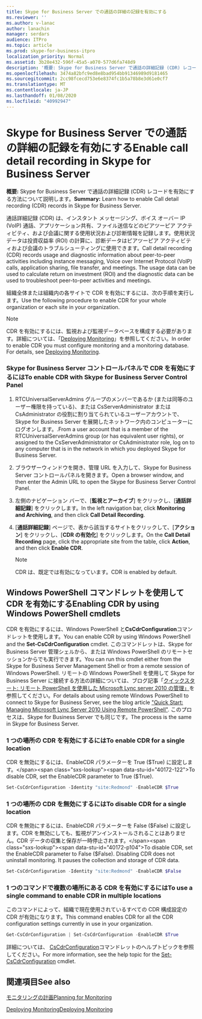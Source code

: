 ```yaml
---
title: Skype for Business Server での通話の詳細の記録を有効にする
ms.reviewer: ''
ms.author: v-lanac
author: lanachin
manager: serdars
audience: ITPro
ms.topic: article
ms.prod: skype-for-business-itpro
localization_priority: Normal
ms.assetid: 3b28e432-596f-45a5-a070-577d6fa748d9
description: '概要: Skype for Business Server で通話の詳細記録 (CDR) レコードを有効にする方法について説明します。'
ms.openlocfilehash: 3474a82bfc9ed8e8bad954bb91346989d9181465
ms.sourcegitcommit: 2cc98fcecd753e6e8374fc1b5a78b8e3d61e0cf7
ms.translationtype: MT
ms.contentlocale: ja-JP
ms.lasthandoff: 01/08/2020
ms.locfileid: "40992947"
---
```

# <a name="enable-call-detail-recording-in-skype-for-business-server"></a><span data-ttu-id="40172-103">Skype for Business Server での通話の詳細の記録を有効にする</span><span class="sxs-lookup"><span data-stu-id="40172-103">Enable call detail recording in Skype for Business Server</span></span>

<span data-ttu-id="40172-104">**概要:** Skype for Business Server で通話の詳細記録 (CDR) レコードを有効にする方法について説明します。</span><span class="sxs-lookup"><span data-stu-id="40172-104">**Summary:** Learn how to enable Call detail recording (CDR) records in Skype for Business Server.</span></span>

<span data-ttu-id="40172-p101">通話詳細記録 (CDR) は、インスタント メッセージング、ボイス オーバー IP (VoIP) 通話、アプリケーション共有、ファイル送信などのピアツーピア アクティビティ、および会議に関する使用状況および診断情報を記録します。使用状況データは投資収益率 (ROI) の計算に、診断データはピアツーピア アクティビティおよび会議のトラブルシューティングに使用できます。</span><span class="sxs-lookup"><span data-stu-id="40172-p101">Call detail recording (CDR) records usage and diagnostic information about peer-to-peer activities including instance messaging, Voice over Internet Protocol (VoIP) calls, application sharing, file transfer, and meetings. The usage data can be used to calculate return on investment (ROI) and the diagnostic data can be used to troubleshoot peer-to-peer activities and meetings.</span></span>

<span data-ttu-id="40172-107">組織全体または組織内の各サイトで CDR を有効にするには、次の手順を実行します。</span><span class="sxs-lookup"><span data-stu-id="40172-107">Use the following procedure to enable CDR for your whole organization or each site in your organization.</span></span>

> [!NOTE]
> <span data-ttu-id="40172-p102">CDR を有効にするには、監視および監視データベースを構成する必要があります。詳細については、「[Deploying Monitoring](https://technet.microsoft.com/library/117f4a3e-0670-4388-a553-b9854921145f.aspx)」を参照してください。</span><span class="sxs-lookup"><span data-stu-id="40172-p102">In order to enable CDR you must configure monitoring and a monitoring database. For details, see [Deploying Monitoring](https://technet.microsoft.com/library/117f4a3e-0670-4388-a553-b9854921145f.aspx).</span></span>

### <a name="to-enable-cdr-with-skype-for-business-server-control-panel"></a><span data-ttu-id="40172-110">Skype for Business Server コントロールパネルで CDR を有効にするには</span><span class="sxs-lookup"><span data-stu-id="40172-110">To enable CDR with Skype for Business Server Control Panel</span></span>

1.  <span data-ttu-id="40172-111">RTCUniversalServerAdmins グループのメンバーであるか (または同等のユーザー権限を持っている)、または CsServerAdministrator または CsAdministrator の役割に割り当てられているユーザーアカウントで、Skype for Business Server を展開したネットワーク内のコンピューターにログオンします。.</span><span class="sxs-lookup"><span data-stu-id="40172-111">From a user account that is a member of the RTCUniversalServerAdmins group (or has equivalent user rights), or assigned to the CsServerAdministrator or CsAdministrator role, log on to any computer that is in the network in which you deployed Skype for Business Server.</span></span>

2. <span data-ttu-id="40172-112">ブラウザーウィンドウを開き、管理 URL を入力して、Skype for Business Server コントロールパネルを開きます。</span><span class="sxs-lookup"><span data-stu-id="40172-112">Open a browser window, and then enter the Admin URL to open the Skype for Business Server Control Panel.</span></span>

3. <span data-ttu-id="40172-113">左側のナビゲーション バーで、[**監視とアーカイブ**] をクリックし、[**通話詳細記録**] をクリックします。</span><span class="sxs-lookup"><span data-stu-id="40172-113">In the left navigation bar, click **Monitoring and Archiving**, and then click **Call Detail Recording**.</span></span>

4. <span data-ttu-id="40172-114">[**通話詳細記録**] ページで、表から該当するサイトをクリックして、[**アクション**] をクリックし、[**CDR の有効化**] をクリックします。</span><span class="sxs-lookup"><span data-stu-id="40172-114">On the **Call Detail Recording** page, click the appropriate site from the table, click **Action**, and then click **Enable CDR**.</span></span>

    > [!NOTE]
    > <span data-ttu-id="40172-115">CDR は、既定では有効になっています。</span><span class="sxs-lookup"><span data-stu-id="40172-115">CDR is enabled by default.</span></span>

## <a name="enabling-cdr-by-using-windows-powershell-cmdlets"></a><span data-ttu-id="40172-116">Windows PowerShell コマンドレットを使用して CDR を有効にする</span><span class="sxs-lookup"><span data-stu-id="40172-116">Enabling CDR by using Windows PowerShell cmdlets</span></span>

<span data-ttu-id="40172-117">CDR を有効にするには、Windows PowerShell と**CsCdrConfiguration**コマンドレットを使用します。</span><span class="sxs-lookup"><span data-stu-id="40172-117">You can enable CDR by using Windows PowerShell and the **Set-CsCdrConfiguration** cmdlet.</span></span> <span data-ttu-id="40172-118">このコマンドレットは、Skype for Business Server 管理シェルから、または Windows PowerShell のリモートセッションからでも実行できます。</span><span class="sxs-lookup"><span data-stu-id="40172-118">You can run this cmdlet either from the Skype for Business Server Management Shell or from a remote session of Windows PowerShell.</span></span> <span data-ttu-id="40172-119">リモートの Windows PowerShell を使用して Skype for Business Server に接続する方法の詳細については、ブログ記事「[クイックスタート: リモート PowerShell を使用した Microsoft Lync server 2010 の管理」](https://go.microsoft.com/fwlink/p/?linkId=255876)を参照してください。</span><span class="sxs-lookup"><span data-stu-id="40172-119">For details about using remote Windows PowerShell to connect to Skype for Business Server, see the blog article ["Quick Start: Managing Microsoft Lync Server 2010 Using Remote PowerShell"](https://go.microsoft.com/fwlink/p/?linkId=255876).</span></span> <span data-ttu-id="40172-120">このプロセスは、Skype for Business Server でも同じです。</span><span class="sxs-lookup"><span data-stu-id="40172-120">The process is the same in Skype for Business Server.</span></span>

### <a name="to-enable-cdr-for-a-single-location"></a><span data-ttu-id="40172-121">1 つの場所の CDR を有効にするには</span><span class="sxs-lookup"><span data-stu-id="40172-121">To enable CDR for a single location</span></span>

 <span data-ttu-id="40172-122">CDR を無効にするには、EnableCDR パラメーターを True ($True) に設定します。</span><span class="sxs-lookup"><span data-stu-id="40172-122">To disable CDR, set the EnableCDR parameter to True ($True).</span></span>

  ```PowerShell
  Set-CsCdrConfiguration -Identity "site:Redmond" -EnableCDR $True
  ```

### <a name="to-disable-cdr-for-a-single-location"></a><span data-ttu-id="40172-123">1 つの場所の CDR を無効にするには</span><span class="sxs-lookup"><span data-stu-id="40172-123">To disable CDR for a single location</span></span>

 <span data-ttu-id="40172-p104">CDR を無効にするには、EnableCDR パラメーターを False ($False) に設定します。CDR を無効にしても、監視がアンインストールされることはありません。CDR データの収集と保存が一時停止されます。</span><span class="sxs-lookup"><span data-stu-id="40172-p104">To disable CDR, set the EnableCDR parameter to False ($False). Disabling CDR does not uninstall monitoring. It pauses the collection and storage of CDR data.</span></span>

  ```PowerShell
  Set-CsCdrConfiguration -Identity "site:Redmond" -EnableCDR $False
  ```

### <a name="to-use-a-single-command-to-enable-cdr-in-multiple-locations"></a><span data-ttu-id="40172-127">1 つのコマンドで複数の場所にある CDR を有効にするには</span><span class="sxs-lookup"><span data-stu-id="40172-127">To use a single command to enable CDR in multiple locations</span></span>

 <span data-ttu-id="40172-128">このコマンドによって、組織で現在使用されているすべての CDR 構成設定の CDR が有効になります。</span><span class="sxs-lookup"><span data-stu-id="40172-128">This command enables CDR for all the CDR configuration settings currently in use in your organization.</span></span>

  ```PowerShell
  Get-CsCdrConfiguration | Set-CsCdrConfiguration -EnableCDR $True
  ```

<span data-ttu-id="40172-129">詳細については、 [CsCdrConfiguration](https://docs.microsoft.com/powershell/module/skype/set-cscdrconfiguration?view=skype-ps)コマンドレットのヘルプトピックを参照してください。</span><span class="sxs-lookup"><span data-stu-id="40172-129">For more information, see the help topic for the [Set-CsCdrConfiguration](https://docs.microsoft.com/powershell/module/skype/set-cscdrconfiguration?view=skype-ps) cmdlet.</span></span>

## <a name="see-also"></a><span data-ttu-id="40172-130">関連項目</span><span class="sxs-lookup"><span data-stu-id="40172-130">See also</span></span>

[<span data-ttu-id="40172-131">モニタリングの計画</span><span class="sxs-lookup"><span data-stu-id="40172-131">Planning for Monitoring</span></span>](https://technet.microsoft.com/library/26cead5a-183c-42f1-a4b0-0e8d61c6159d.aspx)

[<span data-ttu-id="40172-132">Deploying Monitoring</span><span class="sxs-lookup"><span data-stu-id="40172-132">Deploying Monitoring</span></span>](https://technet.microsoft.com/library/117f4a3e-0670-4388-a553-b9854921145f.aspx)
